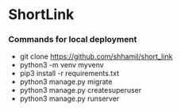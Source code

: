 # ShortLink
### Commands for local deployment
- git clone https://github.com/shhamil/short_link
- python3 -m venv myvenv
- pip3 install -r requirements.txt
- python3 manage.py migrate
- python3 manage.py createsuperuser
- python3 manage.py runserver
